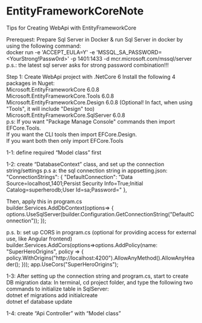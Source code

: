 # EntityFrameworkCoreNote
Tips for Creating WebApi with EntityFrameworkCore 

Prerequest: Prepare Sql Server in Docker & run Sql Server in docker by using the following command: <br />
docker run -e 'ACCEPT_EULA=Y' -e 'MSSQL_SA_PASSWORD=<YourStrong!Passw0rd>' -p 1401:1433 -d mcr.microsoft.com/mssql/server 
<br />p.s.: the latest sql server asks for strong password combination!!! 

Step 1: Create WebApi project with .NetCore 6 
Install the following 4 packages in Nuget: 
<br />Microsoft.EntityFrameworkCore 6.0.8 
<br />Microsoft.EntityFrameworkCore.Tools 6.0.8 
<br />Microsoft.EntityFrameworkCore.Design 6.0.8 (Optional! In fact, when using "Tools", it will include "Design" too)
<br />Microsoft.EntityFrameworkCore.SqlServer 6.0.8 
<br />
p.s: If you want "Package Manage Console" commands then import EFCore.Tools.<br /> 
If you want the CLI tools then import EFCore.Design.<br /> 
If you want both then only import EFCore.Tools<br />

1-1: define required “Model class” first 

1-2: create “DatabaseContext” class, and set up the connection string/settings 
p.s a: the sql connection string in appsetting.json: <br />
"ConnectionStrings": { 
    "DefaultConnection": "Data Source=localhost,1401;Persist Security Info=True;Initial Catalog=superherodb;User Id=sa;Password=<putyourpasswordhere>" 
  }, 

Then, apply this in program.cs <br />
builder.Services.AddDbContext<DataContext>(options=> 
{ 
    options.UseSqlServer(builder.Configuration.GetConnectionString("DefaultConnection")); 
}); 

p.s. b: set up CORS in program.cs (optional for providing access for external use, like Angular frontend)<br />
builder.Services.AddCors(options=>options.AddPolicy(name: "SuperHeroOrigins", 
    policy => 
    { 
        policy.WithOrigins("http://localhost:4200").AllowAnyMethod().AllowAnyHeader(); 
    })); 
app.UseCors("SuperHeroOrigins"); 


1-3:
After setting up the connection string and program.cs, start to create DB migration data:
In terminal, cd project folder, and type the following two commands to initialize table in SqlServer:<br />
dotnet ef migrations add initialcreate <br />
dotnet ef database update 


1-4: create “Api Controller” with “Model class” 

